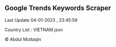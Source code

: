 

## Google Trends Keywords Scraper 
 
Last Update 04-01-2023 , 23:45:59

Country List :
VIETNAM.json



© Abdul Muttaqin 
